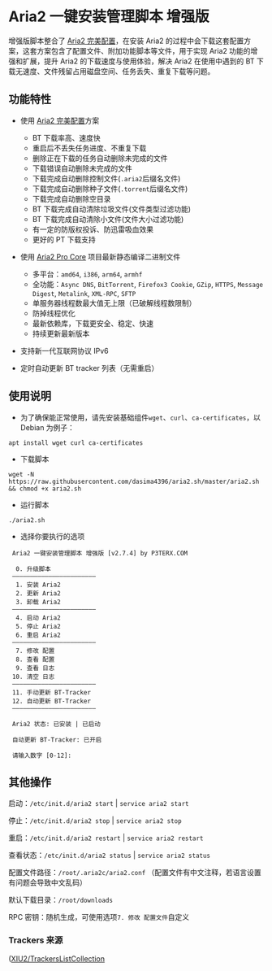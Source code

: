 # Aria2 一键安装管理脚本 增强版
增强版脚本整合了 [Aria2 完美配置](https://github.com/P3TERX/aria2.conf)，在安装 Aria2 的过程中会下载这套配置方案，这套方案包含了配置文件、附加功能脚本等文件，用于实现 Aria2 功能的增强和扩展，提升 Aria2 的下载速度与使用体验，解决 Aria2 在使用中遇到的 BT 下载无速度、文件残留占用磁盘空间、任务丢失、重复下载等问题。

## 功能特性

- 使用 [Aria2 完美配置](https://github.com/P3TERX/aria2.conf)方案
    * BT 下载率高、速度快
    * 重启后不丢失任务进度、不重复下载
    * 删除正在下载的任务自动删除未完成的文件
    * 下载错误自动删除未完成的文件
    * 下载完成自动删除控制文件(`.aria2`后缀名文件)
    * 下载完成自动删除种子文件(`.torrent`后缀名文件)
    * 下载完成自动删除空目录
    * BT 下载完成自动清除垃圾文件(文件类型过滤功能)
    * BT 下载完成自动清除小文件(文件大小过滤功能)
    * 有一定的防版权投诉、防迅雷吸血效果
    * 更好的 PT 下载支持

- 使用 [Aria2 Pro Core](https://github.com/P3TERX/Aria2-Pro-Core) 项目最新静态编译二进制文件
    - 多平台：`amd64`, `i386`, `arm64`, `armhf`
    - 全功能：`Async DNS`, `BitTorrent`, `Firefox3 Cookie`, `GZip`, `HTTPS`, `Message Digest`, `Metalink`, `XML-RPC`, `SFTP`
    - 单服务器线程数最大值无上限（已破解线程数限制）
    - 防掉线程优化
    - 最新依赖库，下载更安全、稳定、快速
    - 持续更新最新版本
- 支持新一代互联网协议 IPv6
- 定时自动更新 BT tracker 列表（无需重启）

## 使用说明

* 为了确保能正常使用，请先安装基础组件`wget`、`curl`、`ca-certificates`，以 Debian 为例子：
```
apt install wget curl ca-certificates
```

* 下载脚本
```
wget -N https://raw.githubusercontent.com/dasima4396/aria2.sh/master/aria2.sh && chmod +x aria2.sh
```

* 运行脚本
```
./aria2.sh
```

* 选择你要执行的选项
```
 Aria2 一键安装管理脚本 增强版 [v2.7.4] by P3TERX.COM
 
  0. 升级脚本
 ———————————————————————
  1. 安装 Aria2
  2. 更新 Aria2
  3. 卸载 Aria2
 ———————————————————————
  4. 启动 Aria2
  5. 停止 Aria2
  6. 重启 Aria2
 ———————————————————————
  7. 修改 配置
  8. 查看 配置
  9. 查看 日志
 10. 清空 日志
 ———————————————————————
 11. 手动更新 BT-Tracker
 12. 自动更新 BT-Tracker
 ———————————————————————

 Aria2 状态: 已安装 | 已启动

 自动更新 BT-Tracker: 已开启

 请输入数字 [0-12]:
```

## 其他操作

启动：`/etc/init.d/aria2 start` | `service aria2 start`

停止：`/etc/init.d/aria2 stop` | `service aria2 stop`

重启：`/etc/init.d/aria2 restart` | `service aria2 restart`

查看状态：`/etc/init.d/aria2 status` | `service aria2 status`

配置文件路径：`/root/.aria2c/aria2.conf` （配置文件有中文注释，若语言设置有问题会导致中文乱码）

默认下载目录：`/root/downloads`

RPC 密钥：随机生成，可使用选项`7. 修改 配置文件`自定义

### Trackers 来源

([XIU2/TrackersListCollection](https://github.com/XIU2/TrackersListCollection)
